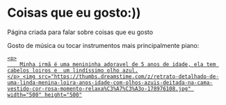 <!DOCTYPE html>
<html lang="ptbr">
<head>
    <meta charset="UTF-8">
    <meta http-equiv="X-UA-Compatible" content="IE=edge">
    <meta name="viewport" content="width=device-width, initial-scale=1.0">
    <title>Adriana</title>
</head>
<body>
    <h1 class="titulo">Coisas que eu gosto:))</h1>
    <p class="text">Página criada para falar sobre coisas que eu gosto</p>
    </p>
    <P> Gosto de música ou tocar instrumentos mais principalmente piano:
    </P>
    <p class="image"><a href=(https://github.com/juliaamunhozz/4Teste/assets/148217150/5416f3d5-c1e8-4f05-b545-5a27c313da52)

    <p>
        Minha irmã é uma menininha adoravel de 5 anos de idade, ela tem cabelos loiros e  um lindíssimo olho azul.
    </p> <img src="https://thumbs.dreamstime.com/z/retrato-detalhado-de-uma-linda-menina-loira-anos-idade-com-olhos-azuis-deitada-na-cama-vestido-cor-rosa-momento-relaxa%C3%A7%C3%A3o-178976108.jpg" width="500" height="500"
</body>
</html>
